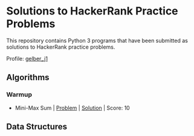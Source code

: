 # Solutions to HackerRank Practice Problems
This repository contains Python 3 programs that have been submitted as solutions to HackerRank practice problems.

Profile: [gelber_j1](https://www.hackerrank.com/gelber_j1)

## Algorithms
### Warmup
  - Mini-Max Sum | [Problem](https://www.hackerrank.com/challenges/mini-max-sum/problem) | [Solution]() | Score: 10
## Data Structures
